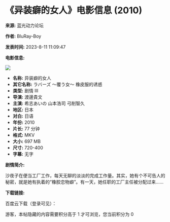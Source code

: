 # 《异装癖的女人》电影信息 (2010)

**来源:** 蓝光动力论坛

**作者:** BluRay-Boy

**发表时间:** 2023-8-11 11:09:47

**电影信息:**

![](https://20190429-spf.oss-cn-beijing.aliyuncs.com/img-bluraymov-003/156466280885.jpg)

*   **名称:** 异装癖的女人
*   **其它名称:** ラバーズ ～覆う女～ 橡皮服的诱惑
*   **类型:** 剧情 Ⅲ
*   **导演:** 渡邊貴文
*   **主演:** 希志あいの 山本浩司 弓削智久
*   **地区:** 日本
*   **对白:** 日语
*   **年份:** 2010
*   **片长:** 77 分钟
*   **格式:** MKV
*   **大小:** 697 MB
*   **尺寸:** 720-400
*   **字幕:** 无字

**剧情简介:**

沙夜子在便当工厂工作，每天无聊的淡淡的完成工作量。其实，她有个不可告人的秘密，就是她有执着的“橡胶恋物癖”。有一天，她任职的工厂主任被分配过来……

**下载链接:**

百度云下载（登录可见）：

游客，本帖隐藏的内容需要积分高于 1 才可浏览，您当前积分为 0

